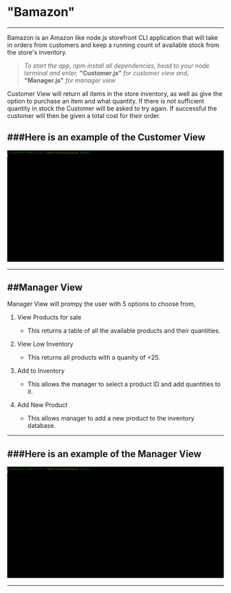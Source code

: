 # "Bamazon"
---


Bamazon is an Amazon like node.js storefront CLI application that will take in orders from customers and keep a running count of available stock from the store's inventory. 

>*To start the app, npm install all dependencies, head to your node terminal and enter,* **"Customer.js"** *for customer view and,* **"Manager.js"** *for manager view*

Customer View will return all items in the store inventory, as well as give the option to purchase an item and what quantity.  If there is not sufficient quantity in stock the Customer will be asked to try again.  If successful the customer will then be given a total cost for their order.

###Here is an example of the Customer View
---


![Customer View](customerView.gif)

---
##Manager View
---
Manager View will prompy the user with 5 options to choose from, 

1. View Products for sale
    * This returns a table of all the available products and their quantities.

2. View Low Inventory
    * This returns all products with a quanity of <25.
3. Add to Inventory
    * This allows the manager to select a product ID and add quantities to it.
4. Add New Product
    * This allows manager to add a new product to the inventory database.
---
###Here is an example of the Manager View
---
![Manager View](managerView.gif)

---
